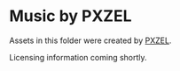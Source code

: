 # Music by PXZEL

Assets in this folder were created by [PXZEL](https://soundcloud.com/pxzel).

Licensing information coming shortly.
